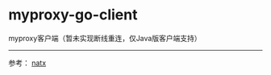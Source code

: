 # myproxy-go-client
myproxy客户端（暂未实现断线重连，仅Java版客户端支持）

------------
参考： [natx](https://github.com/wucao/natx) 

